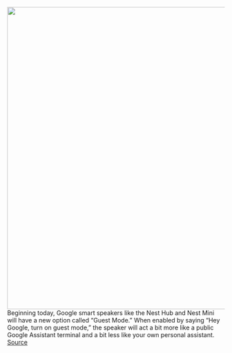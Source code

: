 <img src='https://cdn.vox-cdn.com/thumbor/VFqVK_DBQuAt3fa2py4ddLqYPag=/0x0:2040x1360/1200x800/filters:focal(574x579:900x905)/cdn.vox-cdn.com/uploads/chorus_image/image/68662312/dseifert_190905_3634_0001.0.jpg' width='700px' /><br/>
Beginning today, Google smart speakers like the Nest Hub and Nest Mini will have a new option called “Guest Mode.” When enabled by saying “Hey Google, turn on guest mode,” the speaker will act a bit more like a public Google Assistant terminal and a bit less like your own personal assistant.
<a href='https://www.theverge.com/2021/1/13/22228244/google-nest-speaker-assisant-guest-mode'> Source <a/>